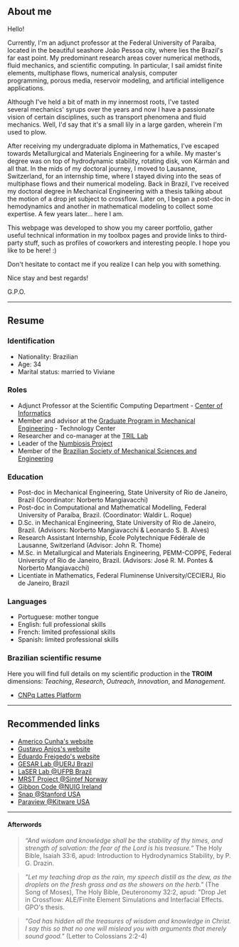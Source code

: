 ## About me

Hello!

Currently, I'm an adjunct professor at the Federal University of Paraíba, located in the beautiful seashore João Pessoa city, where  lies the Brazil's far east point. My predominant research areas cover numerical methods, fluid mechanics, and scientific computing. In particular, I sail amidst finite elements, multiphase flows, numerical analysis, computer programming, porous media, reservoir modeling, and artificial intelligence applications. 

Although I've held a bit of math in my innermost roots, I've tasted several mechanics' syrups over the years and now I have a passionate vision of certain disciplines, such as transport phenomena and fluid mechanics. Well, I'd say that it's a small lily in a large garden, wherein I'm used to plow.

After receiving my undergraduate diploma in Mathematics, I've escaped towards Metallurgical and Materials Engineering for a while. My master's degree was on top of hydrodynamic stability, rotating disk, von Kármán and all that. In the mids of my doctoral journey, I moved to Lausanne, Switzerland, for an internship time, where I stayed diving into the seas of multiphase flows and their numerical modeling. Back in Brazil, I've received my doctoral degree in Mechanical Engineering with a thesis talking about the motion of a drop jet subject to crossflow. Later on, I began a post-doc in hemodynamics and another in mathematical modeling to collect some expertise. A few years later... here I am. 

This webpage was developed to show you my career portfolio, gather useful technical information in my toolbox pages and provide links to third-party stuff, such as profiles of coworkers and interesting people. I hope you like to be here! :) 

Don't hesitate to contact me if you realize I can help you with something.

Nice stay and best regards!

G.P.O.

---
## Resume

### Identification 

- Nationality: Brazilian
- Age: 34
- Marital status: married to Viviane 

### Roles

- Adjunct Professor at the Scientific Computing Department - [Center of Informatics](http://www.ci.ufpb.br)
- Member and advisor at the [Graduate Program in Mechanical Engineering](https://sigaa.ufpb.br/sigaa/public/programa/portal.jsf?id=1870) - Technology Center 
- Researcher and co-manager at the [TRIL Lab](https://tril.ci.ufpb.br)
- Leader of the [Numbiosis Project](http://www.numbiosis.ci.ufpb.br)
- Member of the [Brazilian Society of Mechanical Sciences and Engineering](http://www.abcm.org.br) 


### Education

- Post-doc in Mechanical Engineering, State University of Rio de Janeiro, Brazil (Coordinator: Norberto Mangiavacchi)
- Post-doc in Computational and Mathematical Modelling, Federal University of Paraíba, Brazil. (Coordinator: Waldir L. Roque)
- D.Sc. in Mechanical Engineering, State University of Rio de Janeiro, Brazil. (Advisors: Norberto Mangiavacchi & Leonardo S. B. Alves)
- Research Assistant Internship, École Polytechnique Fédérale de Lausanne, Switzerland (Advisor: John R. Thome)
- M.Sc. in Metallurgical and Materials Engineering, PEMM-COPPE, Federal University of Rio de Janeiro, Brazil. (Advisors: José R. M. Pontes & Norberto Mangiavacchi)
- Licentiate in Mathematics, Federal Fluminense University/CECIERJ, Rio de Janeiro, Brazil

### Languages

- Portuguese: mother tongue
- English: full professional skills
- French: limited professional skills
- Spanish: limited professional skills

### Brazilian scientific resume

Here you will find full details on my scientific production in the **TROIM** dimensions: *Teaching*, *Research*, *Outreach*, *Innovation*, and *Management*.

- [CNPq Lattes Platform](http://lattes.cnpq.br/2612838955804083)

--- 
## Recommended links

- [Americo Cunha's website](http://www.americocunha.org)
- [Gustavo Anjos's website](https://gustavorabello.github.io)
- [Eduardo Freigedo's website](https://evitral.github.io)
- [GESAR Lab @UERJ Brazil](https://www.gesar.uerj.br)
- [LaSER Lab @UFPB Brazil](https://laser.ci.ufpb.br)
- [MRST Project @Sintef Norway](https://www.sintef.no/projectweb/mrst/)
- [Gibbon Code @NUIG Ireland](https://www.gibboncode.org)
- [Snap @Stanford USA ](https://snap.stanford.edu)
- [Paraview @Kitware USA ](https://www.paraview.org/)


---
#### Afterwords

> *“And wisdom and knowledge shall be the stability of thy times, and strength of salvation: the fear of the Lord is his treasure.”* The Holy Bible, Isaiah 33:6, apud: Introduction to Hydrodynamics Stability, by P. G. Drazin.

> *"Let my teaching drop as the rain, my speech distill as the dew, as the droplets on the fresh grass and as the showers on the herb."* (The Song of Moses), The Holy Bible, Deuteronomy 32:2, apud: "Drop Jet in Crossflow: ALE/Finite Element Simulations and Interfacial Effects. GPO's thesis.

> *"God has hidden all the treasures of wisdom and knowledge in Christ. I say this so that no one will mislead you with arguments that merely sound good."*  (Letter to Colossians 2:2-4)